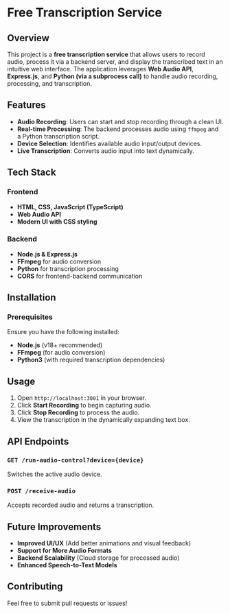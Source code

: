 # Free Transcription Service

## Overview
This project is a **free transcription service** that allows users to record audio, process it via a backend server, and display the transcribed text in an intuitive web interface. The application leverages **Web Audio API**, **Express.js**, and **Python (via a subprocess call)** to handle audio recording, processing, and transcription.

## Features
- **Audio Recording**: Users can start and stop recording through a clean UI.
- **Real-time Processing**: The backend processes audio using `ffmpeg` and a Python transcription script.
- **Device Selection**: Identifies available audio input/output devices.
- **Live Transcription**: Converts audio input into text dynamically.

## Tech Stack
### Frontend
- **HTML, CSS, JavaScript (TypeScript)**
- **Web Audio API**
- **Modern UI with CSS styling**

### Backend
- **Node.js & Express.js**
- **FFmpeg** for audio conversion
- **Python** for transcription processing
- **CORS** for frontend-backend communication

## Installation
### Prerequisites
Ensure you have the following installed:
- **Node.js** (v18+ recommended)
- **FFmpeg** (for audio conversion)
- **Python3** (with required transcription dependencies)

## Usage
1. Open `http://localhost:3001` in your browser.
2. Click **Start Recording** to begin capturing audio.
3. Click **Stop Recording** to process the audio.
4. View the transcription in the dynamically expanding text box.

## API Endpoints
### `GET /run-audio-control?device={device}`
Switches the active audio device.

### `POST /receive-audio`
Accepts recorded audio and returns a transcription.

## Future Improvements
- **Improved UI/UX** (Add better animations and visual feedback)
- **Support for More Audio Formats**
- **Backend Scalability** (Cloud storage for processed audio)
- **Enhanced Speech-to-Text Models**

## Contributing
Feel free to submit pull requests or issues!
